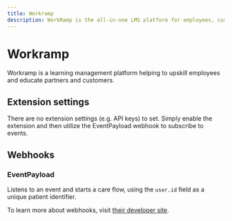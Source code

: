 ```yaml
---
title: Workramp
description: WorkRamp is the all-in-one LMS platform for employees, customers, and partners. 
---
```

# Workramp

Workramp is a learning management platform helping to upskill employees and educate partners and customers.

## Extension settings

There are no extension settings (e.g. API keys) to set. Simply enable the extension and then utilize the EventPayload webhook to subscribe to events.

## Webhooks

### EventPayload
Listens to an event and starts a care flow, using the `user.id` field as a unique patient identifier.

To learn more about webhooks, visit [their developer site](https://developers.workramp.com/reference/introduction-to-webhooks).